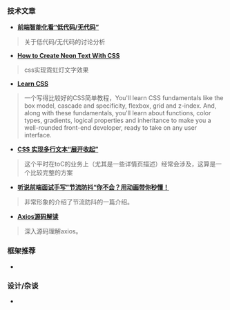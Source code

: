 ### 技术文章

+ **[前端智能化看“低代码/无代码”](https://juejin.cn/post/6959794588898820127)**
> 关于低代码/无代码的讨论分析

+ **[How to Create Neon Text With CSS](https://css-tricks.com/how-to-create-neon-text-with-css/)**
> css实现霓虹灯文字效果

+ **[Learn CSS](https://web.dev/learn/css/)**
> 一个写得比较好的CSS简单教程，You'll learn CSS fundamentals like the box model, cascade and specificity, flexbox, grid and z-index. And, along with these fundamentals, you'll learn about functions, color types, gradients, logical properties and inheritance to make you a well-rounded front-end developer, ready to take on any user interface.

+ **[CSS 实现多行文本“展开收起”](https://juejin.cn/post/6963904955262435336)**
> 这个平时在toC的业务上（尤其是一些详情页描述）经常会涉及，这算是一个比较完整的方案

+ **[听说前端面试手写”节流防抖“你不会？用动画带你秒懂！](https://juejin.cn/post/6962949488646291486)**
> 非常形象的介绍了节流防阧的一篇介绍。


+ **[Axios源码解读](https://juejin.cn/post/6964403205753192461)**
> 深入源码理解axios。


### 框架推荐
+ **[]()**
>

### 设计/杂谈
+ **[]()**
>
